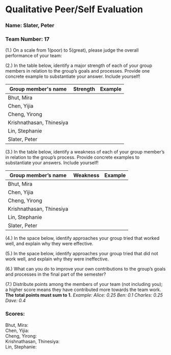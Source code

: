 # Qualitative Peer/Self Evaluation

### Name: Slater, Peter
### Team Number: 17

(1.) On a scale from 1(poor) to 5(great), please judge the overall performance of your team:

(2.) In the table below, identify a major strength of each of your group members in relation to the group’s goals and processes. Provide one concrete example to substantiate your answer. Include yourself!

| Group member's name | Strength | Example |
| ------------------- | -------- | ------- |
|Bhut, Mira|||
|Chen, Yijia|||
|Cheng, Yirong|||
|Krishnathasan, Thinesiya|||
|Lin, Stephanie|||
|Slater, Peter|||

(3.) In the table below, identify a weakness of each of your group member’s in relation to the group’s process. Provide concrete examples to substantiate your answers. Include yourself!

| Group member’s name | Weakness | Example |
| ------------------- | -------- | ------- |
|Bhut, Mira|||
|Chen, Yijia|||
|Cheng, Yirong|||
|Krishnathasan, Thinesiya|||
|Lin, Stephanie|||
|Slater, Peter|||

(4.) In the space below, identify approaches your group tried that worked well, and explain why they were effective.

(5.) In the space below, identify approaches your group tried that did not work well, and explain why they were ineffective.

(6.) What can you do to improve your own contributions to the group’s goals and processes in the final part of the semester?

(7.) Distribute points among the members of your team (not including you); a higher score means they have contributed more towards the team work. **The total points must sum to 1.**
*Example:
Alice: 0.25
Ben: 0.1
Charles: 0.25
Dave: 0.4*

### Scores:
Bhut, Mira:  
Chen, Yijia:  
Cheng, Yirong:  
Krishnathasan, Thinesiya:  
Lin, Stephanie:  

